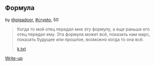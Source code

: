 ## Формула
by [@pigadoor](https://github.com/pigadoor), [#crypto](/README.md#crypto), 50

> Когда то мой отец передал мне эту формулу, а еще раньше его отец передал ему. Эта формула может всё, показать нам марс, показать будущее или прошлое, возможно когда то она всё.  
>  
> [k.txt](k.txt)  

[Write-up](WRITEUP.md)